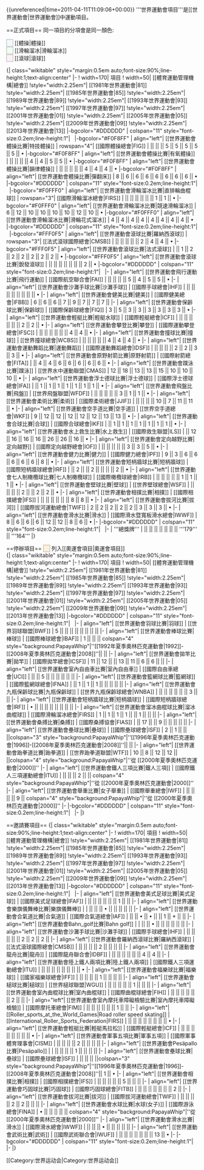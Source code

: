 {{unreferenced|time=2011-04-11T11:09:06+00:00}}
'''世界運動會項目'''是[[世界運動會|世界運動會]]中運動項目。

==正式項目==
同一項目的分項會是同一顏色:

<span style="border:1px solid #AAAAAA;background:#F0F8FF">    </span> [[體操|體操]]<br/>
<span style="border:1px solid #AAAAAA;background:#F0FFF0">    </span> [[滑輪溜冰|滑輪溜冰]]<br/>
<span style="border:1px solid #AAAAAA;background:#FFF0F5">    </span> [[滾球|滾球]]

{| class="wikitable" style="margin:0.5em auto;font-size:90%;line-height:1;text-align:center"
|-
! width=170| 項目
! width=50| [[體育運動管理機構|總會]]
!style="width:2.25em"| [[1981年世界運動會|81]]
!style="width:2.25em"| [[1985年世界運動會|85]]
!style="width:2.25em"| [[1989年世界運動會|89]]
!style="width:2.25em"| [[1993年世界運動會|93]]
!style="width:2.25em"| [[1997年世界運動會|97]]
!style="width:2.25em"| [[2001年世界運動會|01]]
!style="width:2.25em"| [[2005年世界運動會|05]]
!style="width:2.25em"| [[2009年世界運動會|09]]
!style="width:2.25em"| [[2013年世界運動會|13]]
|-bgcolor="#DDDDDD"
| colspan="11" style="font-size:0.2em;line-height:1"|  
|-bgcolor="#F0F8FF"
| align="left"| [[世界運動會體操比賽|特技體操]]
| rowspan="4"| [[國際體操總會|FIG]]
|  ||  ||  || 5 || 5 || 5 || 5 || 5 || •
|-bgcolor="#F0F8FF"
| align="left"| [[世界運動會體操比賽|有氧體操]]
|  ||  ||  ||  || 4 || 4 || 5 || 5 || •
|-bgcolor="#F0F8FF"
| align="left"| [[世界運動會體操比賽|韻律體操]]
|  ||  ||  ||  ||  || 4 || 4 || 4 || •
|-bgcolor="#F0F8FF"
| align="left"| [[世界運動會體操比賽|彈翻床]]
| 8 || 6 || 6 || 6 || 6 || 6 || 6 || 6 || •
|-bgcolor="#DDDDDD"
| colspan="11" style="font-size:0.2em;line-height:1"|  
|-bgcolor="#F0FFF0"
| align="left"| [[世界運動會滑輪溜冰比賽|直排輪曲棍球]]
| rowspan="3"| [[國際滑輪溜冰總會|FIRS]]
|  ||  ||  ||  ||  ||  || 1 || 1 || •
|-bgcolor="#F0FFF0"
| align="left"| [[世界運動會滑輪溜冰比賽|競速滑輪溜冰]]
| 6 || 12 || 10 || 10 || 10 || 10 || 12 || 10 || •
|-bgcolor="#F0FFF0"
| align="left"| [[世界運動會滑輪溜冰比賽|滑輪花式溜冰]]
| 4 || 4 || 4 || 4 || 4 || 4 || 4 || 4 || •
|-bgcolor="#DDDDDD"
| colspan="11" style="font-size:0.2em;line-height:1"|  
|-bgcolor="#FFF0F5"
| align="left"| [[世界運動會滾球比賽|羅納西滾球]]
| rowspan="3"| [[法式滾球國際總會|CMSB]]
|  ||  ||  ||  ||  || 2 || 4 || 4 || •
|-bgcolor="#FFF0F5"
| align="left"| [[世界運動會滾球比賽|法式滾球]]
|  || 1 || 2 || 2 || 2 || 2 || 2 || 2 || •
|-bgcolor="#FFF0F5"
| align="left"| [[世界運動會滾球比賽|銳發滾球]]
|  ||  ||  ||  ||  ||  ||  || 2 || •
|-bgcolor="#DDDDDD"
| colspan="11" style="font-size:0.2em;line-height:1"|  
|-
| align="left"| [[世界運動會飛行運動比賽|飛行運動]]
| [[國際航空聯合會|FAI]]
|  ||  ||  ||  || 5 || 4 || 5 || 5 || •
|-
| align="left"| [[世界運動會沙灘手球比賽|沙灘手球]]
| [[國際手球總會|IHF]]
|  ||  ||  ||  ||  ||  ||  ||  || •
|-
| align="left"| [[世界運動會健美比賽|健美]]
| [[國際健美總會|IFBB]]
| 6 || 6 || 6 || 7 || 9 || 7 || 7 || 7 || 
|-
| align="left"| [[世界運動會保齡球比賽|保齡球]]
| [[國際保齡球總會|FIQ]]
| 3 || 5 || 3 || 3 || 3 || 3 || 3 || 3 || •
|-
| align="left"| [[世界運動會輕艇比賽|輕艇水球]]
| [[國際輕艇總會|ICF]]
|  ||  ||  ||  ||  ||  || 2 || 2 || •
|-
| align="left"| [[世界運動會攀登比賽|攀登]]
| [[國際運動攀登總會|IFSC]]
|  ||  ||  ||  ||  ||  || 4 || 4 || •
|-
| align="left"| [[世界運動會撞球比賽|撞球]]
| [[世界撞球總會|WCBS]]
|  ||  ||  ||  ||  || 4 || 4 || 4 || •
|-
| align="left"| [[世界運動會運動舞蹈比賽|運動舞蹈]]
| [[國際運動舞蹈總會|IDSF]]
|  ||  ||  ||  || 2 || 2 || 3 || 3 || •
|-
| align="left"| [[世界運動會原野射箭比賽|原野射箭]]
| [[國際射箭總會|FITA]]
|  || 4 || 4 || 6 || 6 || 6 || 6 || 6 || •
|-
| align="left"| [[世界運動會蹼泳比賽|蹼泳]]
| [[世界水中運動聯盟|CMAS]]
| 12 || 18 || 13 || 13 || 15 || 10 || 10 || 10 || •
|-
| align="left"| [[世界運動會浮士德球比賽|浮士德球]]
| [[國際浮士德球總會|IFA]]
|  || 1 || 1 || 1 || 1 || 1 || 1 || 1 || •
|-
| align="left"| [[世界運動會飛盤比賽|飛盤]]
| [[世界飛盤聯盟|WFDF]]
|  ||  ||  ||  ||  || 3 || 1 || 1 || •
|-
| align="left"| [[世界運動會柔術比賽|柔術]]
| [[國際柔術總會|JJIF]]
|  ||  ||  ||  || 10 || 7 || 11 || 11 || •
|-
| align="left"| [[世界運動會空手道比賽|空手道]]
| [[世界空手道總會|WKF]]
| 9 || 12 || 12 || 12 || 12 || 12 || 13 || 13 || •
|-
| align="left"| [[世界運動會合球比賽|合球]]
| [[國際合球總會|IKF]]
|  || 1 || 1 || 1 || 1 || 1 || 1 || 1 || •
|-
| align="left"| [[世界運動會水上救生比賽|水上救生]]
| [[國際救生聯盟|ILS]]
|  || 12 || 16 || 16 || 16 || 26 || 26 || 16 || •
|-
| align="left"| [[世界運動會定向越野比賽|定向越野]]
| [[國際定向越野總會|IOF]]
|  ||  ||  ||  ||  || 3 || 3 || 5 || •
|-
| align="left"| [[世界運動會健力比賽|健力]]
| [[國際健力總會|IPF]]
| 9 || 3 || 6 || 6 || 6 || 6 || 6 || 8 || •
|-
| align="left"| [[世界運動會短柄牆球比賽|短柄牆球]]
| [[國際短柄牆球總會|IRF]]
|  || 2 ||  || 2 ||  ||  ||  || 2 || •
|-
| align="left"| [[世界運動會七人制橄欖球比賽|七人制橄欖球]]
| [[國際橄欖球總會|IRB]]
|  ||  ||  ||  ||  || 1 || 1 || 1 || •
|-
| align="left"| [[世界運動會壁球比賽|壁球]]
| [[世界壁球總會|WSF]]
|  ||  ||  ||  || 2 ||  || 2 || 2 || •
|-
| align="left"| [[世界運動會相撲比賽|相撲]]
| [[國際相撲總會|IFS]]
|  ||  ||  ||  ||  ||  || 8 || 8 || •
|-
| align="left"| [[世界運動會拔河比賽|拔河]]
| [[國際拔河運動總會|TWIF]]
| 2 || 2 || 2 || 2 || 2 || 3 || 3 || 3 || •
|-
| align="left"| [[世界運動會滑水比賽|滑水]]
| [[國際滑水暨寬板滑水總會|IWWF]]
| 8 || 6 || 6 || 6 || 12 || 12 || 8 || 6 || •
|-
|-bgcolor="#DDDDDD"
| colspan="11" style="font-size:0.2em;line-height:1"|  
|-
| '''總獎牌'''
|  ||  ||  ||  ||  ||  ||  || '''179''' || '''164'''
|}

==停辦項目==
<span style="border:1px solid #AAAAAA;background:PapayaWhip">    </span> 列入[[奧運會項目|奧運會項目]]<br/>
{| class="wikitable" style="margin:0.5em auto;font-size:90%;line-height:1;text-align:center"
|-
! width=170| 項目
! width=50| [[體育運動管理機構|總會]]
!style="width:2.25em"| [[1981年世界運動會|81]]
!style="width:2.25em"| [[1985年世界運動會|85]]
!style="width:2.25em"| [[1989年世界運動會|89]]
!style="width:2.25em"| [[1993年世界運動會|93]]
!style="width:2.25em"| [[1997年世界運動會|97]]
!style="width:2.25em"| [[2001年世界運動會|01]]
!style="width:2.25em"| [[2005年世界運動會|05]]
!style="width:2.25em"| [[2009年世界運動會|09]]
!style="width:2.25em"| [[2013年世界運動會|13]]
|-bgcolor="#DDDDDD"
| colspan="11" style="font-size:0.2em;line-height:1"|  
|-
| align="left"| [[世界運動會羽球比賽|羽球]]
| [[世界羽球聯盟|BWF]]
| 5 ||  ||  ||  ||  ||  ||  ||  || 
|-
| align="left"| [[世界運動會棒球比賽|棒球]]
| [[國際棒球總會|IBAF]]
| 1 ||  ||  || colspan="4" style="background:PapayaWhip"|''[[1992年夏季奧林匹克運動會|1992]]-[[2008年夏季奧林匹克運動會|2008]]''||  || 
|-
| align="left"| [[世界運動會拋竿比賽|拋竿]]
| [[國際拋竿總會|ICSF]]
| 11 || 12 ||  || 13 || 11 || 6 || 6 ||  || 
|-
| align="left"| [[世界運動會室內自由車比賽|室內自由車]]
| [[國際自由車總會|UCI]]
|  ||  || 5 ||  ||  ||  ||  ||  ||
|-
| align="left"| [[世界運動會籃網球比賽|籃網球]]
| [[國際籃網球總會|IFNA]]
|  || 1 || 1 || 1 ||  ||  ||  ||  ||
|-
| align="left"| [[世界運動會九瓶保齡球比賽|九瓶保齡球]]
| [[世界九瓶保齡球總會|WNBA]]
|  ||  ||  ||  ||  ||  || 3 ||  ||
|-
| align="left"| [[世界運動會短柄牆球比賽|短柄牆球]]
| [[國際短柄牆球總會|IRF]]
| • ||  ||  ||  ||  ||  ||  ||  || 
|-
| align="left"| [[世界運動會溜冰曲棍球比賽|溜冰曲棍球]]
| [[國際滑輪溜冰總會|FIRS]]
| 1 || 1 || 1 || 1 ||  || 1 ||  ||  ||
|-
| align="left"| [[世界運動會桑搏比賽|桑搏]]
| [[國際桑搏協會|FIAS]]
|  || 17 ||  || 9 ||  ||  ||  ||  || 
|-
| align="left"| [[世界運動會壘球比賽|壘球]]
| [[國際壘球總會|ISF]]
| 2 || 1 ||  ||  ||colspan="3" style="background:PapayaWhip"|''[[1996年夏季奧林匹克運動會|1996]]-[[2008年夏季奧林匹克運動會|2008]]''||  || 
|-
| align="left"| [[世界運動會跆拳道比賽|跆拳道]]
| [[世界跆拳道聯盟|WTF]]
| 10 || 8 || 12 || 12 ||  ||colspan="4" style="background:PapayaWhip"|''從 [[2000年夏季奧林匹克運動會|2000]]''
|-
| align="left"| [[世界運動會鐵人三項比賽|鐵人三項]]
| [[國際鐵人三項運動總會|ITU]]
|  ||  ||  || 2 ||  || colspan="4" style="background:PapayaWhip"|''從 [[2000年夏季奧林匹克運動會|2000]]''
|-
| align="left"| [[世界運動會舉重比賽|女子舉重]]
| [[國際舉重總會|IWF]]
|  ||  ||  ||  || 9 || colspan="4" style="background:PapayaWhip"|''從 [[2000年夏季奧林匹克運動會|2000]]''
|-
|-bgcolor="#DDDDDD"
| colspan="11" style="font-size:0.2em;line-height:1"|  
|-
|}

==邀請賽項目==
{| class="wikitable" style="margin:0.5em auto;font-size:90%;line-height:1;text-align:center"
|-
! width=170| 項目
! width=50| [[體育運動管理機構|總會]]
!style="width:2.25em"| [[1981年世界運動會|81]]
!style="width:2.25em"| [[1985年世界運動會|85]]
!style="width:2.25em"| [[1989年世界運動會|89]]
!style="width:2.25em"| [[1993年世界運動會|93]]
!style="width:2.25em"| [[1997年世界運動會|97]]
!style="width:2.25em"| [[2001年世界運動會|01]]
!style="width:2.25em"| [[2005年世界運動會|05]]
!style="width:2.25em"| [[2009年世界運動會|09]]
!style="width:2.25em"| [[2013年世界運動會|13]]
|-bgcolor="#DDDDDD"
| colspan="11" style="font-size:0.2em;line-height:1"|  
|-
| align="left"| [[世界運動會美式足球比賽|美式足球]]
| [[國際美式足球總會|IFAF]]
|  ||  ||  ||  ||  ||  || 1 ||  ||
|-
| align="left"| [[世界運動會樂旗儀舞棒比賽|樂旗儀舞棒]]
| 
|  ||  ||  || • ||  ||  ||  ||  ||
|-
| align="left"| [[世界運動會合氣道比賽|合氣道]]
| [[國際合氣道總會|IAF]]
|  ||  || • || • ||  || 1 || * ||  ||
|-
| align="left"| [[世界運動會Bahn_golf比賽|Bahn golf]]
| 
|  ||  || • ||  ||  ||  ||  ||  ||
|-
| align="left"| [[世界運動會沙灘手球比賽|沙灘手球]]
| [[國際手球總會|IHF]]
|  ||  ||  ||  ||  || 2 || 2 || 2 ||
|-
| align="left"| [[世界運動會羅納西滾球比賽|羅納西滾球]]
| [[法式滾球國際總會|CMSB]]
|  ||  ||  ||  || 2 ||  ||  ||  ||
|-
| align="left"| [[世界運動會龍舟比賽|龍舟]]
| [[國際龍舟聯合會|IDBF]]
|  ||  ||  ||  ||  ||  || 4 || 4 ||
|-
| align="left"| [[世界運動會陸上鐵人兩項比賽|陸上鐵人兩項]]
| [[國際鐵人三項運動總會|ITU]]
|  ||  ||  ||  ||  ||  ||  ||  || •
|-
| align="left"| [[世界運動會福樂球比賽|福樂球]]
| [[國家福樂球總會|IFF]]
|  ||  ||  ||  || 1 ||  ||  ||  ||
|-
| align="left"| [[世界運動會槌球比賽|槌球]]
| [[世界槌球聯盟|WGU]]
|  ||  ||  ||  ||  || 1 ||  ||  ||
|-
| align="left"| [[世界運動會室內曲棍球比賽|室內曲棍球]]
| [[國際曲棍球總會|FIH]]
|  ||  ||  ||  ||  ||  || 2 ||  ||
|-
| align="left"| [[世界運動會室內摩托車障礙檢驗比賽|室內摩托車障礙檢驗]]
| [[國際摩托車總會|FIM]]
|  ||  ||  ||  ||  ||  || 1 ||  ||
|-
| align="left"| [[Roller_sports_at_the_World_Games|Road roller speed skating]]
| [[International_Roller_Sports_Federation|FIRS]]
|  ||  ||  ||  ||  ||  ||  ||  || •
|-
| align="left"| [[世界運動會輕艇比賽|輕艇馬拉松]]
| [[國際輕艇總會|ICF]]
|  ||  ||  ||  ||  ||  ||  ||  || •
|-
| align="left"| [[世界運動會軍事五項比賽|軍事五項]]
| [[國際軍事體育理事會|CISM]]
|  ||  ||  ||  || 2 ||  ||  ||  ||
|-
| align="left"| [[世界運動會Pesäpallo比賽|Pesäpallo]]
| 
|  ||  ||  ||  || 1 ||  ||  ||  ||
|-
| align="left"| [[世界運動會壘球比賽|壘球]]
| [[國際壘球總會|ISF]]
|  ||  ||  ||  ||colspan="3" style="background:PapayaWhip"|''[[1996年夏季奧林匹克運動會|1996]]-[[2008年夏季奧林匹克運動會|2008]]''|| 1 || •
|-
| align="left"| [[世界運動會相撲比賽|相撲]]
| [[國際相撲總會|IFS]]
|  ||  ||  ||  ||  || 5 ||  ||  ||
|-
| align="left"| [[世界運動會巧固球比賽|巧固球]]
| [[國際巧固球總會|FITB]]
|  ||  ||  ||  ||  ||  ||  || 2 || 
|-
| align="left"| [[世界運動會拔河比賽|拔河]]
| [[國際拔河運動總會|TWIF]]
|  ||  ||  ||  || 2 || 2 ||  ||  ||
|-
| align="left"| [[世界運動會水球比賽|水球(女子)]]
| [[國際游泳總會|FINA]]
| • ||  ||  ||  ||  || colspan="4" style="background:PapayaWhip"|''從[[2000年夏季奧林匹克運動會|2000]]''
|-
| align="left"| [[世界運動會滑水比賽|滑水]]
| [[國際滑水總會|IWWF]]
|  ||  ||  || • ||  ||  ||  ||  || 
|-
| align="left"| [[世界運動會武術比賽|武術]]
| [[國際武術聯合會|IWUF]]
|  ||  ||  ||  ||  ||  ||  || 13 || •
|-
|-bgcolor="#DDDDDD"
| colspan="11" style="font-size:0.2em;line-height:1"|  
|-
|}

[[Category:世界运动会|Category:世界运动会]]